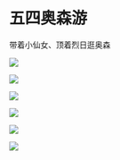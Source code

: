 # 五四奥森游

带着小仙女、顶着烈日逛奥森

![](https://z.wiki/images/20220503/9f51acd318bd409dba1c537c98021315.png)

<ImgWithTitle :img="{url: 'https://z.wiki/images/20220503/9ffada90d54b4599adc2f38aad135056.png', title: '北京奥林匹克塔', desc: '北京奥林匹克塔', bgColor: 'rgb(255 255 255 / 34%)' }" />

![](https://z.wiki/images/20220503/6cb4d997f2c14ec19c59b9d77d57ee54.png)

![](https://z.wiki/images/20220503/c6923aff13ca418d814ba27a7ddc6c6c.png)

![](https://z.wiki/images/20220503/be029d0874e64de99d5ec80b5f7229a2.png)

![](https://z.wiki/images/20220503/7fff13d4b6fb46529af93a34e9dfabd0.png)

![](https://4.z.wiki/images/20220503/98b11fac910c46b297c8b7918493b788.png)

<ImgWithTitle :img="{url: 'https://4.z.wiki/images/20220503/6dfcdb71f0734c0d971eb163b666c9b3.png', title: '采花大盗', desc: '现代版采花大盗😏😏', bgColor: 'rgb(255 255 255 / 34%)'}" />

